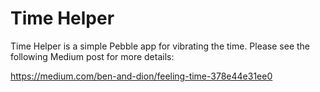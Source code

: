 # Time Helper

Time Helper is a simple Pebble app for vibrating the time. Please see the following Medium post for more details:

<https://medium.com/ben-and-dion/feeling-time-378e44e31ee0>


